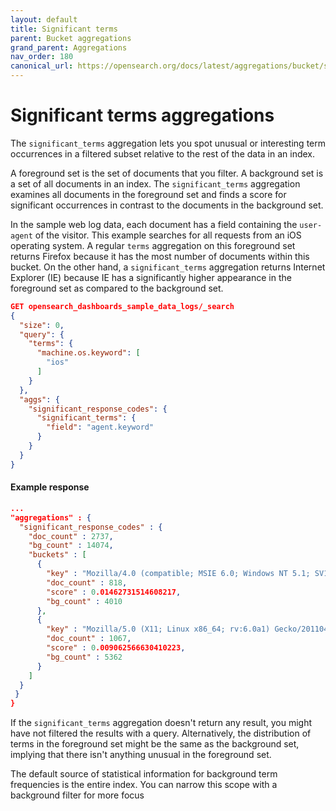 ```yaml
---
layout: default
title: Significant terms
parent: Bucket aggregations
grand_parent: Aggregations
nav_order: 180
canonical_url: https://opensearch.org/docs/latest/aggregations/bucket/significant-terms/
---
```


# Significant terms aggregations

The `significant_terms` aggregation lets you spot unusual or interesting term occurrences in a filtered subset relative to the rest of the data in an index.

A foreground set is the set of documents that you filter. A background set is a set of all documents in an index.
The `significant_terms` aggregation examines all documents in the foreground set and finds a score for significant occurrences in contrast to the documents in the background set.

In the sample web log data, each document has a field containing the `user-agent` of the visitor. This example searches for all requests from an iOS operating system. A regular `terms` aggregation on this foreground set returns Firefox because it has the most number of documents within this bucket. On the other hand, a `significant_terms` aggregation returns Internet Explorer (IE) because IE has a significantly higher appearance in the foreground set as compared to the background set.

```json
GET opensearch_dashboards_sample_data_logs/_search
{
  "size": 0,
  "query": {
    "terms": {
      "machine.os.keyword": [
        "ios"
      ]
    }
  },
  "aggs": {
    "significant_response_codes": {
      "significant_terms": {
        "field": "agent.keyword"
      }
    }
  }
}
```

#### Example response

```json
...
"aggregations" : {
  "significant_response_codes" : {
    "doc_count" : 2737,
    "bg_count" : 14074,
    "buckets" : [
      {
        "key" : "Mozilla/4.0 (compatible; MSIE 6.0; Windows NT 5.1; SV1; .NET CLR 1.1.4322)",
        "doc_count" : 818,
        "score" : 0.01462731514608217,
        "bg_count" : 4010
      },
      {
        "key" : "Mozilla/5.0 (X11; Linux x86_64; rv:6.0a1) Gecko/20110421 Firefox/6.0a1",
        "doc_count" : 1067,
        "score" : 0.009062566630410223,
        "bg_count" : 5362
      }
    ]
  }
 }
}
```

If the `significant_terms` aggregation doesn't return any result, you might have not filtered the results with a query. Alternatively, the distribution of terms in the foreground set might be the same as the background set, implying that there isn't anything unusual in the foreground set.

The default source of statistical information for background term frequencies is the entire index. You can narrow this scope with a background filter for more focus

